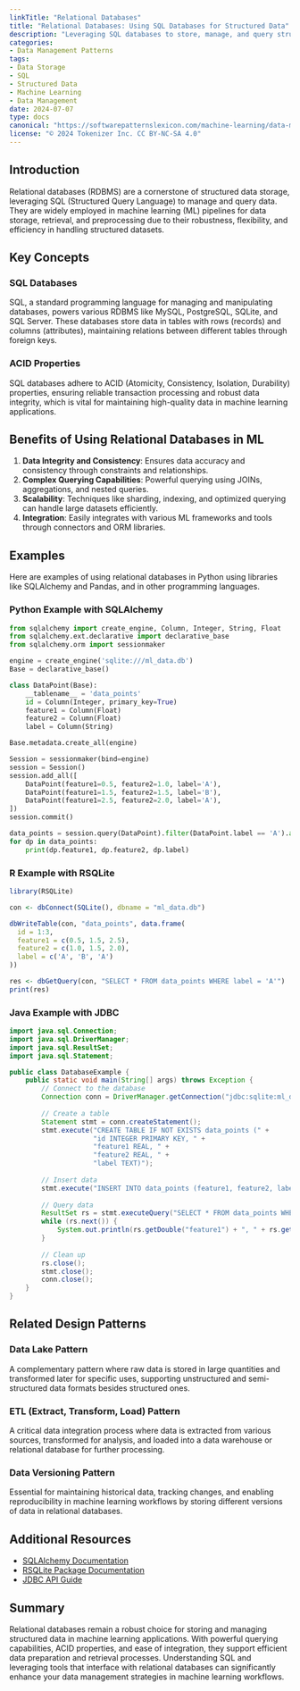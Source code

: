 ```yaml
---
linkTitle: "Relational Databases"
title: "Relational Databases: Using SQL Databases for Structured Data"
description: "Leveraging SQL databases to store, manage, and query structured data efficiently in machine learning applications."
categories:
- Data Management Patterns
tags:
- Data Storage
- SQL
- Structured Data
- Machine Learning
- Data Management
date: 2024-07-07
type: docs
canonical: "https://softwarepatternslexicon.com/machine-learning/data-management-patterns/data-storage/relational-databases"
license: "© 2024 Tokenizer Inc. CC BY-NC-SA 4.0"
---
```


## Introduction

Relational databases (RDBMS) are a cornerstone of structured data storage, leveraging SQL (Structured Query Language) to manage and query data. They are widely employed in machine learning (ML) pipelines for data storage, retrieval, and preprocessing due to their robustness, flexibility, and efficiency in handling structured datasets.

## Key Concepts

### SQL Databases
SQL, a standard programming language for managing and manipulating databases, powers various RDBMS like MySQL, PostgreSQL, SQLite, and SQL Server. These databases store data in tables with rows (records) and columns (attributes), maintaining relations between different tables through foreign keys.

### ACID Properties
SQL databases adhere to ACID (Atomicity, Consistency, Isolation, Durability) properties, ensuring reliable transaction processing and robust data integrity, which is vital for maintaining high-quality data in machine learning applications.

## Benefits of Using Relational Databases in ML

1. **Data Integrity and Consistency**: Ensures data accuracy and consistency through constraints and relationships.
2. **Complex Querying Capabilities**: Powerful querying using JOINs, aggregations, and nested queries.
3. **Scalability**: Techniques like sharding, indexing, and optimized querying can handle large datasets efficiently.
4. **Integration**: Easily integrates with various ML frameworks and tools through connectors and ORM libraries.

## Examples

Here are examples of using relational databases in Python using libraries like SQLAlchemy and Pandas, and in other programming languages.

### Python Example with SQLAlchemy

```python
from sqlalchemy import create_engine, Column, Integer, String, Float
from sqlalchemy.ext.declarative import declarative_base
from sqlalchemy.orm import sessionmaker

engine = create_engine('sqlite:///ml_data.db')
Base = declarative_base()

class DataPoint(Base):
    __tablename__ = 'data_points'
    id = Column(Integer, primary_key=True)
    feature1 = Column(Float)
    feature2 = Column(Float)
    label = Column(String)

Base.metadata.create_all(engine)

Session = sessionmaker(bind=engine)
session = Session()
session.add_all([
    DataPoint(feature1=0.5, feature2=1.0, label='A'),
    DataPoint(feature1=1.5, feature2=1.5, label='B'),
    DataPoint(feature1=2.5, feature2=2.0, label='A'),
])
session.commit()

data_points = session.query(DataPoint).filter(DataPoint.label == 'A').all()
for dp in data_points:
    print(dp.feature1, dp.feature2, dp.label)
```

### R Example with RSQLite

```r
library(RSQLite)

con <- dbConnect(SQLite(), dbname = "ml_data.db")

dbWriteTable(con, "data_points", data.frame(
  id = 1:3,
  feature1 = c(0.5, 1.5, 2.5),
  feature2 = c(1.0, 1.5, 2.0),
  label = c('A', 'B', 'A')
))

res <- dbGetQuery(con, "SELECT * FROM data_points WHERE label = 'A'")
print(res)
```

### Java Example with JDBC

```java
import java.sql.Connection;
import java.sql.DriverManager;
import java.sql.ResultSet;
import java.sql.Statement;

public class DatabaseExample {
    public static void main(String[] args) throws Exception {
        // Connect to the database
        Connection conn = DriverManager.getConnection("jdbc:sqlite:ml_data.db");
        
        // Create a table
        Statement stmt = conn.createStatement();
        stmt.execute("CREATE TABLE IF NOT EXISTS data_points (" +
                     "id INTEGER PRIMARY KEY, " +
                     "feature1 REAL, " +
                     "feature2 REAL, " +
                     "label TEXT)");
        
        // Insert data
        stmt.execute("INSERT INTO data_points (feature1, feature2, label) VALUES (0.5, 1.0, 'A'), (1.5, 1.5, 'B'), (2.5, 2.0, 'A')");
        
        // Query data
        ResultSet rs = stmt.executeQuery("SELECT * FROM data_points WHERE label = 'A'");
        while (rs.next()) {
            System.out.println(rs.getDouble("feature1") + ", " + rs.getDouble("feature2") + ", " + rs.getString("label"));
        }
        
        // Clean up
        rs.close();
        stmt.close();
        conn.close();
    }
}
```

## Related Design Patterns

### Data Lake Pattern
A complementary pattern where raw data is stored in large quantities and transformed later for specific uses, supporting unstructured and semi-structured data formats besides structured ones.

### ETL (Extract, Transform, Load) Pattern
A critical data integration process where data is extracted from various sources, transformed for analysis, and loaded into a data warehouse or relational database for further processing.

### Data Versioning Pattern
Essential for maintaining historical data, tracking changes, and enabling reproducibility in machine learning workflows by storing different versions of data in relational databases.

## Additional Resources

- [SQLAlchemy Documentation](https://www.sqlalchemy.org/)
- [RSQLite Package Documentation](https://cran.r-project.org/web/packages/RSQLite/RSQLite.pdf)
- [JDBC API Guide](https://docs.oracle.com/javase/8/docs/technotes/guides/jdbc/)

## Summary

Relational databases remain a robust choice for storing and managing structured data in machine learning applications. With powerful querying capabilities, ACID properties, and ease of integration, they support efficient data preparation and retrieval processes. Understanding SQL and leveraging tools that interface with relational databases can significantly enhance your data management strategies in machine learning workflows.

